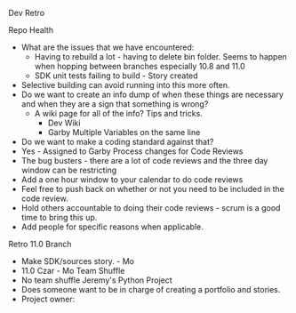 Dev Retro

Repo Health
- What are the issues that we have encountered:
	- Having to rebuild a lot - having to delete bin folder. Seems to happen when hopping between branches especially 10.8 and 11.0
	- SDK unit tests failing to build - Story created
- Selective building can avoid running into this more often.
- Do we want to create an info dump of when these things are necessary and when they are a sign that something is wrong?
	- A wiki page for all of the info? Tips and tricks.
		- Dev Wiki
		- Garby
Multiple Variables on the same line
- Do we want to make a coding standard against that?
- Yes - Assigned to Garby
Process changes for Code Reviews
- The bug busters - there are a lot of code reviews and the three day window can be restricting
- Add a one hour window to your calendar to do code reviews
- Feel free to push back on whether or not you need to be included in the code review.
- Hold others accountable to doing their code reviews - scrum is a good time to bring this up.
- Add people for specific reasons when applicable.

Retro
11.0 Branch
- Make SDK/sources story. - Mo
- 11.0 Czar - Mo
Team Shuffle
- No team shuffle
Jeremy's Python Project
- Does someone want to be in charge of creating a portfolio and stories.
- Project owner: 